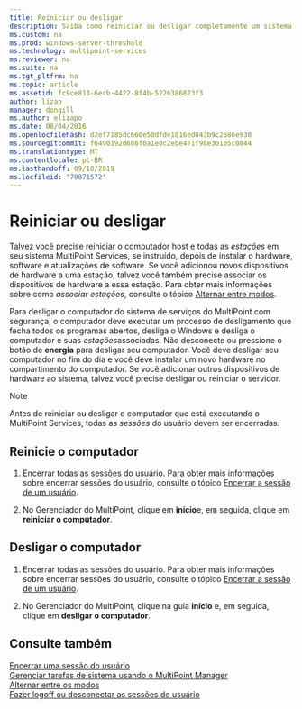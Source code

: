 ```yaml
---
title: Reiniciar ou desligar
description: Saiba como reiniciar ou desligar completamente um sistema nos serviços do MultiPoint
ms.custom: na
ms.prod: windows-server-threshold
ms.technology: multipoint-services
ms.reviewer: na
ms.suite: na
ms.tgt_pltfrm: na
ms.topic: article
ms.assetid: fc9ce813-6ecb-4422-8f4b-5226386823f3
author: lizap
manager: dongill
ms.author: elizapo
ms.date: 08/04/2016
ms.openlocfilehash: d2ef7185dc660e50dfde1816ed843b9c2586e930
ms.sourcegitcommit: f6490192d686f0a1e0c2ebe471f98e30105c0844
ms.translationtype: MT
ms.contentlocale: pt-BR
ms.lasthandoff: 09/10/2019
ms.locfileid: "70871572"
---
```

# <a name="restart-or-shut-down"></a>Reiniciar ou desligar
Talvez você precise reiniciar o computador host e todas as *estações* em seu sistema MultiPoint Services, se instruído, depois de instalar o hardware, software e atualizações de software. Se você adicionou novos dispositivos de hardware a uma estação, talvez você também precise associar os dispositivos de hardware a essa estação. Para obter mais informações sobre como *associar estações*, consulte o tópico [Alternar entre modos](Switch-Between-Modes.md).  
  
Para desligar o computador do sistema de serviços do MultiPoint com segurança, o computador deve executar um processo de desligamento que fecha todos os programas abertos, desliga o Windows e desliga o computador e suas *estações*associadas. Não desconecte ou pressione o botão de **energia** para desligar seu computador. Você deve desligar seu computador no fim do dia e você deve instalar um novo hardware no compartimento do computador.  Se você adicionar outros dispositivos de hardware ao sistema, talvez você precise desligar ou reiniciar o servidor.  
  
> [!NOTE]  
> Antes de reiniciar ou desligar o computador que está executando o MultiPoint Services, todas as *sessões* do usuário devem ser encerradas.  
  
## <a name="restart-the-computer"></a>Reinicie o computador  
  
1.  Encerrar todas as sessões do usuário. Para obter mais informações sobre encerrar sessões do usuário, consulte o tópico [Encerrar a sessão de um usuário](End-a-User-Session.md).  
  
2.  No Gerenciador do MultiPoint, clique em **início**e, em seguida, clique em **reiniciar o computador**.  
  
## <a name="shut-down-the-computer"></a>Desligar o computador  
  
1.  Encerrar todas as sessões do usuário. Para obter mais informações sobre encerrar sessões do usuário, consulte o tópico [Encerrar a sessão de um usuário](End-a-User-Session.md).  
  
2.  No Gerenciador do MultiPoint, clique na guia **início** e, em seguida, clique em **desligar o computador**.  
  
## <a name="see-also"></a>Consulte também  
[Encerrar uma sessão do usuário](End-a-User-Session.md)  
[Gerenciar tarefas de sistema usando o MultiPoint Manager](Manage-System-Tasks-Using-MultiPoint-Manager.md)  
[Alternar entre os modos](Switch-Between-Modes.md)  
[Fazer logoff ou desconectar as sessões do usuário](Log-off-or-Disconnect-User-Sessions.md)
